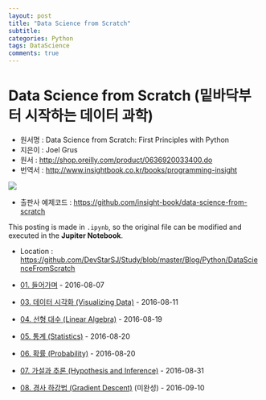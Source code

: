 ```yaml
---
layout: post
title: "Data Science from Scratch"
subtitle:  
categories: Python
tags: DataScience
comments: true
---
```


# Data Science from Scratch (밑바닥부터 시작하는 데이터 과학)

- 원서명 : Data Science from Scratch: First Principles with Python
- 지은이 : Joel Grus
- 원서 : <http://shop.oreilly.com/product/0636920033400.do>
- 번역서 : <http://www.insightbook.co.kr/books/programming-insight>

![](https://github.com/DevStarSJ/Study/blob/master/Blog/Python/DataScienceFromScratch/image/cover.png?raw=true)

- 출판사 예제코드 : <https://github.com/insight-book/data-science-from-scratch>

This posting is made in `.ipynb`, so the original file can be modified and executed in the **Jupiter Notebook**.

- Location : <https://github.com/DevStarSJ/Study/blob/master/Blog/Python/DataScienceFromScratch>



- [01. 들어가며](https://github.com/DevStarSJ/Study/blob/master/Blog/Python/DataScienceFromScratch/DataScienceFromScratch.ch.01.ipynb) - 2016-08-07
- [03. 데이터 시각화 (Visualizing Data)](https://github.com/DevStarSJ/Study/blob/master/Blog/Python/DataScienceFromScratch/DataScienceFromScratch.ch.03.visualizing_data.ipynb) - 2016-08-11
- [04. 선형 대수 (Linear Algebra)](https://github.com/DevStarSJ/Study/blob/master/Blog/Python/DataScienceFromScratch/DataScienceFromScratch.ch.04.linear_algebra.ipynb) - 2016-08-19
- [05. 통계 (Statistics)](https://github.com/DevStarSJ/Study/blob/master/Blog/Python/DataScienceFromScratch/DataScienceFromScratch.ch.05.statistics.ipynb) - 2016-08-20
- [06. 확률 (Probability)](https://github.com/DevStarSJ/Study/blob/master/Blog/Python/DataScienceFromScratch/DataScienceFromScratch.ch.06.Properbility.ipynb) - 2016-08-20
- [07. 가설과 추론 (Hypothesis and Inference)](https://github.com/DevStarSJ/Study/blob/master/Blog/Python/DataScienceFromScratch/DataScienceFromScratch.ch.07.hypothesis_and_inference.ipynb) - 2016-08-31
- [08. 경사 하강법 (Gradient Descent)](https://github.com/DevStarSJ/Study/blob/master/Blog/Python/DataScienceFromScratch/DataScienceFromScratch.ch.08.gradient_descent.ipynb) (미완성) - 2016-09-10
